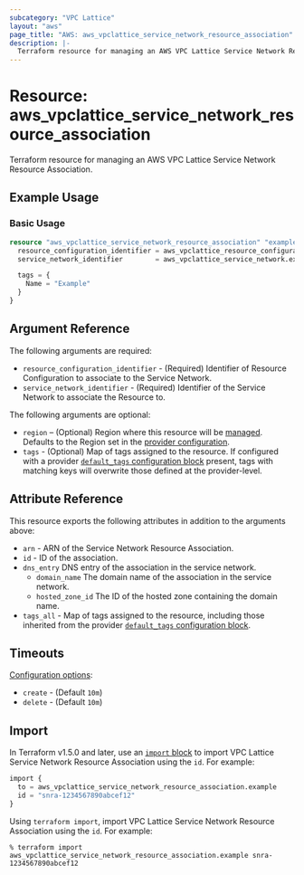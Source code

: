 ```yaml
---
subcategory: "VPC Lattice"
layout: "aws"
page_title: "AWS: aws_vpclattice_service_network_resource_association"
description: |-
  Terraform resource for managing an AWS VPC Lattice Service Network Resource Association.
---
```

# Resource: aws_vpclattice_service_network_resource_association

Terraform resource for managing an AWS VPC Lattice Service Network Resource Association.

## Example Usage

### Basic Usage

```terraform
resource "aws_vpclattice_service_network_resource_association" "example" {
  resource_configuration_identifier = aws_vpclattice_resource_configuration.example.id
  service_network_identifier        = aws_vpclattice_service_network.example.id

  tags = {
    Name = "Example"
  }
}
```

## Argument Reference

The following arguments are required:

* `resource_configuration_identifier` - (Required) Identifier of Resource Configuration to associate to the Service Network.
* `service_network_identifier` - (Required) Identifier of the Service Network to associate the Resource to.

The following arguments are optional:

* `region` – (Optional) Region where this resource will be [managed](https://docs.aws.amazon.com/general/latest/gr/rande.html#regional-endpoints). Defaults to the Region set in the [provider configuration](https://registry.terraform.io/providers/hashicorp/aws/latest/docs#aws-configuration-reference).
* `tags` - (Optional) Map of tags assigned to the resource. If configured with a provider [`default_tags` configuration block](/docs/providers/aws/index.html#default_tags-configuration-block) present, tags with matching keys will overwrite those defined at the provider-level.

## Attribute Reference

This resource exports the following attributes in addition to the arguments above:

* `arn` - ARN of the Service Network Resource Association.
* `id` - ID of the association.
* `dns_entry` DNS entry of the association in the service network.
    * `domain_name` The domain name of the association in the service network.
    * `hosted_zone_id` The ID of the hosted zone containing the domain name.
* `tags_all` - Map of tags assigned to the resource, including those inherited from the provider [`default_tags` configuration block](https://registry.terraform.io/providers/hashicorp/aws/latest/docs#default_tags-configuration-block).

## Timeouts

[Configuration options](https://developer.hashicorp.com/terraform/language/resources/syntax#operation-timeouts):

* `create` - (Default `10m`)
* `delete` - (Default `10m`)

## Import

In Terraform v1.5.0 and later, use an [`import` block](https://developer.hashicorp.com/terraform/language/import) to import VPC Lattice Service Network Resource Association using the `id`. For example:

```terraform
import {
  to = aws_vpclattice_service_network_resource_association.example
  id = "snra-1234567890abcef12"
}
```

Using `terraform import`, import VPC Lattice Service Network Resource Association using the `id`. For example:

```console
% terraform import aws_vpclattice_service_network_resource_association.example snra-1234567890abcef12
```
